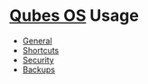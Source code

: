 # [Qubes OS](https://www.qubes-os.org/) Usage

* [General](qubes-general.md)
* [Shortcuts](qubes-shortcuts.md)
* [Security](qubes-security.md)
* [Backups](qubes-backups.md)
